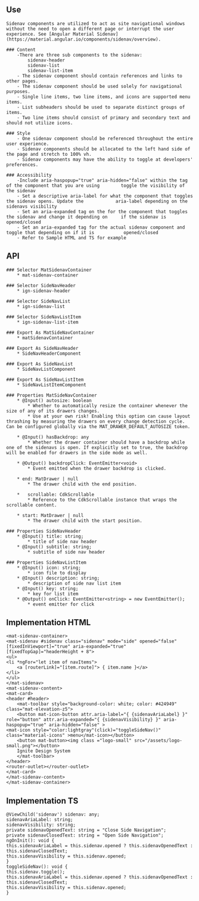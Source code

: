 ## Use
    Sidenav components are utilized to act as site navigational windows without the need to open a different page or interrupt the user experience. See [Angular Material Sidenav](https://material.angular.io/components/sidenav/overview).

    ### Content
        -There are three sub components to the sidenav:
            sidenav-header
            sidenav-list
            sidenav-list-item
        - The sidenav component should contain references and links to other pages.
        - The sidenav component should be used solely for navigational purposes.
        - Single line items, two line items, and icons are supported menu items.
        - List subheaders should be used to separate distinct groups of items.
        - Two line items should consist of primary and secondary text and should not utilize icons.

    ### Style
        - One sidenav component should be referenced throughout the entire user experience.
        - Sidenav components should be allocated to the left hand side of the page and stretch to 100% vh.
        - Sidenav components may have the ability to toggle at developers' preferences. 

    ### Accessibility
        -Include aria-haspopup="true" aria-hidden="false" within the tag of the component that you are using        toggle the visibility of the sidenav
        - Set a descriptive aria-label for what the component that toggles the sidenav opens. Update the            aria-label depending on the sidenavs visibility
        - Set an aria-expanded tag on the for the component that toggles the sidenav and change it depending on     if the sidenav is opened/closed
        - Set an aria-expanded tag for the actual sidenav component and toggle that depending on if it is           opened/closed
        - Refer to Sample HTML and TS for example 


## API
    ### Selector MatSidenavContainer
        * mat-sidenav-container

    ### Selector SideNavHeader
        * ign-sidenav-header

    ### Selector SideNavList
        * ign-sidenav-list

    ### Selector SideNavListItem
        * ign-sidenav-list-item

    ### Export As MatSideNavContainer
        * matSidenavContainer

    ### Export As SideNavHeader
        * SideNavHeaderComponent

    ### Export As SideNavList
        * SideNavListComponent

    ### Export As SideNavListItem
        * SideNavListItemComponent

    ### Properties MatSideNavContainer
        * @Input() autosize: boolean
            * Whether to automatically resize the container whenever the size of any of its drawers changes.
            * Use at your own risk! Enabling this option can cause layout thrashing by measuring the drawers on every change detection cycle. Can be configured globally via the MAT_DRAWER_DEFAULT_AUTOSIZE token.

        * @Input() hasBackdrop: any
            * Whether the drawer container should have a backdrop while one of the sidenavs is open. If explicitly set to true, the backdrop will be enabled for drawers in the side mode as well.

        * @Output() backdropClick: EventEmitter<void>
            * Event emitted when the drawer backdrop is clicked.

        * end: MatDrawer | null
            * The drawer child with the end position.

        *   scrollable: CdkScrollable
            * Reference to the CdkScrollable instance that wraps the scrollable content.

        * start: MatDrawer | null
            * The drawer child with the start position.

    ### Properties SideNavHeader
        * @Input() title: string;
            * title of side nav header
        * @Input() subtitle: string;
            * subtitle of side nav header

    ### Properties SideNavListItem
        * @Input() icon: string;
            * icon file to display
        * @Input() description: string;
            * description of side nav list item
        * @Input() key: string;
            * key for list item
        * @Output() onClick: EventEmitter<string> = new EventEmitter();
            * event emitter for click


## Implementation HTML
    <mat-sidenav-container>
    <mat-sidenav #sidenav class="sidenav" mode="side" opened="false" [fixedInViewport]="true" aria-expanded="true" [fixedTopGap]="headerHeight + 8">
    <ul>
    <li *ngFor="let item of navItems">
        <a [routerLink]="[item.route]">	{ item.name }</a>
    </li>
    </ul>
    </mat-sidenav>
    <mat-sidenav-content>
    <mat-card>
    <header #header>
        <mat-toolbar style="background-color: white; color: #424949" class="mat-elevation-z5">
        <button mat-icon-button attr.aria-label="{ {sidenavAriaLabel} }" role="button" attr.aria-expanded="{ {sidenavVisibility} }" aria-haspopup="true" aria-hidden="false" >
    <mat-icon style="color:lightgray"(click)="toggleSideNav()" class="material-icons" >menu</mat-icon></button>
        <button mat-button><img class ="logo-small" src="/assets/logo-small.png"></button>
        Ignite Design System
        </mat-toolbar>
    </header>
    <router-outlet></router-outlet>
    </mat-card>
    </mat-sidenav-content>
    </mat-sidenav-container>


## Implementation TS
    @ViewChild('sidenav') sidenav: any;
    sidenavAriaLabel: string;
    sidenavVisibility: string;
    private sidenavOpenedText: string = "Close Side Navigation";
    private sidenavClosedText: string = "Open Side Navigation";
    ngOnInit(): void {
    this.sidenavAriaLabel = this.sidenav.opened ? this.sidenavOpenedText : this.sidenavClosedText;
    this.sidenavVisibility = this.sidenav.opened;
    }
    toggleSideNav(): void {
    this.sidenav.toggle();
    this.sidenavAriaLabel = this.sidenav.opened ? this.sidenavOpenedText : this.sidenavClosedText;
    this.sidenavVisibility = this.sidenav.opened;
    }